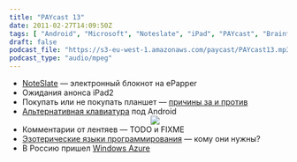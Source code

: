 ```yaml
---
title: "PAYcast 13"
date: 2011-02-27T14:09:50Z
tags: [ "Android", "Microsoft", "Noteslate", "iPad", "PAYcast", "Brainfuck", "Windows Azure", "Apple" ]
draft: false
podcast_file: "https://s3-eu-west-1.amazonaws.com/paycast/PAYcast13.mp3"
podcast_type: "audio/mpeg"
---
```

<ul>
<li><a href="http://noteslate.com/" target="_blank">NoteSlate</a> &#8212; электронный блокнот на еPapper</li>
<li>Ожидания анонса iPad2</li>
<li>Покупать или не покупать планшет &#8212; <a href="http://habrahabr.ru/blogs/iTablet/113683/" target="_blank">причины за и против</a></li>
<li><a href="http://habrahabr.ru/blogs/android/113740/" target="_blank">Альтернативная клавиатура</a> под Android<br /><center><img border="0" src="http://habreffect.ru/files/ce8/592792dd6/ru.png"/></center></li>
<li>Комментарии от лентяев &#8212; TODO и FIXME</li>
<li><a href="http://ru.wikipedia.org/wiki/%D0%AD%D0%B7%D0%BE%D1%82%D0%B5%D1%80%D0%B8%D1%87%D0%B5%D1%81%D0%BA%D0%B8%D0%B5_%D1%8F%D0%B7%D1%8B%D0%BA%D0%B8_%D0%BF%D1%80%D0%BE%D0%B3%D1%80%D0%B0%D0%BC%D0%BC%D0%B8%D1%80%D0%BE%D0%B2%D0%B0%D0%BD%D0%B8%D1%8F" target="_blank">Эзотерические языки программирования</a> &#8212; кому они нужны?</li>
<li>В Россию пришел <a href="http://habrahabr.ru/company/microsoft/blog/113826/" target="_blank">Windows Azure</a></li>
</ul>

     